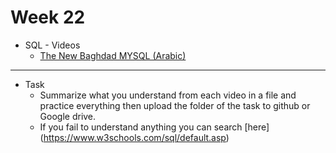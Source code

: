 # Week 22
   - SQL
    - Videos
      - [The New Baghdad MYSQL (Arabic)](https://www.youtube.com/watch?v=Apq8FuGNODM&list=PLF8OvnCBlEY25O_Ql0CrgQUAc5NVYkWF2)
---
- Task
    - Summarize what you understand from each video in a file and practice everything then upload the folder of the task to github or Google drive.  
    - If you fail to understand anything you can search [here] (https://www.w3schools.com/sql/default.asp)